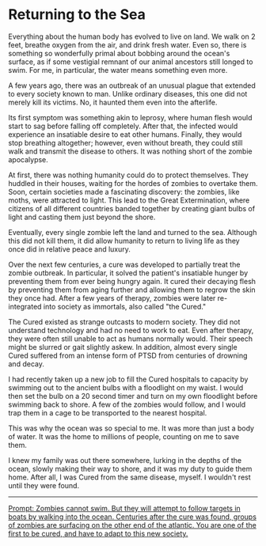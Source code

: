 # Returning to the Sea

Everything about the human body has evolved to live on land.
We walk on 2 feet, breathe oxygen from the air, and drink fresh water.
Even so, there is something so wonderfully primal about bobbing around the ocean's surface, as if some vestigial remnant of our animal ancestors still longed to swim.
For me, in particular, the water means something even more.

A few years ago, there was an outbreak of an unusual plague that extended to every society known to man.
Unlike ordinary diseases, this one did not merely kill its victims.
No, it haunted them even into the afterlife.

Its first symptom was something akin to leprosy, where human flesh would start to sag before falling off completely.
After that, the infected would experience an insatiable desire to eat other humans.
Finally, they would stop breathing altogether; however, even without breath, they could still walk and transmit the disease to others.
It was nothing short of the zombie apocalypse.

At first, there was nothing humanity could do to protect themselves.
They huddled in their houses, waiting for the hordes of zombies to overtake them.
Soon, certain societies made a fascinating discovery: the zombies, like moths, were attracted to light.
This lead to the Great Extermination, where citizens of all different countries banded together by creating giant bulbs of light and casting them just beyond the shore.

Eventually, every single zombie left the land and turned to the sea.
Although this did not kill them, it did allow humanity to return to living life as they once did in relative peace and luxury.

Over the next few centuries, a cure was developed to partially treat the zombie outbreak.
In particular, it solved the patient's insatiable hunger by preventing them from ever being hungry again.
It cured their decaying flesh by preventing them from aging further and allowing them to regrow the skin they once had.
After a few years of therapy, zombies were later re-integrated into society as immortals, also called "the Cured."

The Cured existed as strange outcasts to modern society.
They did not understand technology and had no need to work to eat.
Even after therapy, they were often still unable to act as humans normally would.
Their speech might be slurred or gait slightly askew.
In addition, almost every single Cured suffered from an intense form of PTSD from centuries of drowning and decay.

I had recently taken up a new job to fill the Cured hospitals to capacity by swimming out to the ancient bulbs with a floodlight on my waist.
I would then set the bulb on a 20 second timer and turn on my own floodlight before swimming back to shore.
A few of the zombies would follow, and I would trap them in a cage to be transported to the nearest hospital.

This was why the ocean was so special to me.
It was more than just a body of water.
It was the home to millions of people, counting on me to save them.

I knew my family was out there somewhere, lurking in the depths of the ocean, slowly making their way to shore, and it was my duty to guide them home.
After all, I was Cured from the same disease, myself.
I wouldn't rest until they were found.

---
[Prompt: Zombies cannot swim. But they will attempt to follow targets in boats by walking into the ocean. Centuries after the cure was found, groups of zombies are surfacing on the other end of the atlantic. You are one of the first to be cured, and have to adapt to this new society.](https://www.reddit.com/r/WritingPrompts/comments/kabmjo/wp_zombies_cannot_swim_but_they_will_attempt_to/gf9tpeq/)
